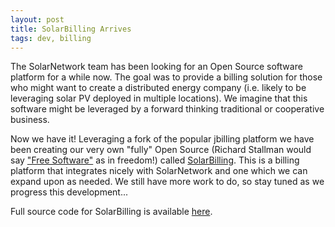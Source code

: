 ```yaml
---
layout: post
title: SolarBilling Arrives
tags: dev, billing
---
```

The SolarNetwork team has been looking for an Open Source software platform for a while now.  The goal was to provide a billing solution for those who might want to create a distributed energy company (i.e. likely to be leveraging solar PV deployed in multiple locations). We imagine that this software might be leveraged by a forward thinking traditional or cooperative business.

Now we have it!  Leveraging a fork of the popular jbilling platform we have been creating our very own "fully" Open Source (Richard Stallman would say ["Free Software"](https://www.gnu.org/philosophy/free-sw.en.html) as in freedom!) called [SolarBilling](http://greenstage.co.nz/SolarBilling/introduction.html).  This is a billing platform that integrates nicely with SolarNetwork and one which we can expand upon as needed.  We still have more work to do, so stay tuned as we progress this development...

Full source code for SolarBilling is available [here](https://github.com/SolarBilling/solar-billing).
